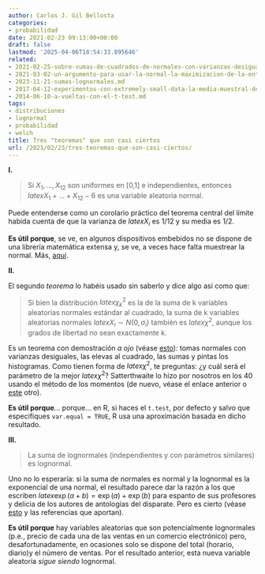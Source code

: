 ```yaml
---
author: Carlos J. Gil Bellosta
categories:
- probabilidad
date: 2021-02-23 09:13:00+00:00
draft: false
lastmod: '2025-04-06T18:54:33.895646'
related:
- 2021-02-25-sobre-sumas-de-cuadrados-de-normales-con-varianzas-desiguales.md
- 2021-03-02-un-argumento-para-usar-la-normal-la-maximizacion-de-la-entropia.md
- 2023-11-21-sumas-lognormales.md
- 2017-04-12-experimentos-con-extremely-small-data-la-media-muestral-de-pocas-betas.md
- 2014-06-10-a-vueltas-con-el-t-test.md
tags:
- distribuciones
- lognormal
- probabilidad
- welch
title: Tres "teoremas" que son casi ciertos
url: /2021/02/23/tres-teoremas-que-son-casi-ciertos/
---
```


**I.**

> Si $X_1, \dots, X_{12}$ son uniformes en [0,1] e independientes, entonces $latex X_1 + \dots + X_{12} - 6$ es una variable aleatoria normal.

Puede entenderse como un corolario práctico del teorema central del límite habida cuenta de que la varianza de $latex X_i$ es 1/12 y su media es 1/2.

**Es útil porque**, se ve, en algunos dispositivos embebidos no se dispone de una librería matemática extensa y, se ve, a veces hace falta muestrear la normal. Más, [aquí](https://datanalytics.com/2012/11/20/lo-normal-sumar-doce-restar-seis/).

**II.**

El segundo _teorema_ lo habéis usado sin saberlo y dice algo así como que:

>Si bien la distribución $latex \chi^2_k$ es la de la suma de k variables aleatorias normales estándar al cuadrado, la suma de k variables aleatorias normales $latex X_i \sim N(0, \sigma_i)$ también es $latex \chi^2$, aunque los grados de libertad no sean exactamente k.

Es un teorema con demostración _a ojo_ (véase [esto](https://statisticaloddsandends.wordpress.com/2020/07/03/welchs-t-test-and-the-welch-satterthwaite-equation/)): tomas normales con varianzas desiguales, las elevas al cuadrado, las sumas y pintas los histogramas. Como tienen forma de $latex \chi^2$, te preguntas: ¿y cuál será el parámetro de la mejor $latex \chi^2$? Satterthwaite lo hizo por nosotros en los 40 usando el método de los momentos (de nuevo, véase el enlace anterior o [este](https://link.springer.com/article/10.1007/BF02288586) otro).

**Es útil porque**... porque... en R, si haces el `t.test`, por defecto y salvo que especifiques `var.equal = TRUE`, R usa una aproximación basada en dicho resultado.

**III.**

> La suma de lognormales (independientes y con parámetros similares) es lognormal.

Uno no lo esperaría: si la suma de normales es normal y la lognormal es la exponencial de una normal, el resultado parece dar la razón a los que escriben $latex \exp(a+b) = \exp(a) + \exp(b)$ para espanto de sus profesores y delicia de los autores de antologías del disparate. Pero es cierto (véase [esto](https://stats.stackexchange.com/questions/238529/the-sum-of-independent-lognormal-random-variables-appears-lognormal) y las referencias que aportan).

**Es útil porque** hay variables aleatorias que son potencialmente lognormales (p.e., precio de cada una de las ventas en un comercio electrónico) pero, desafortunadamente, en ocasiones solo se dispone del total (horario, diario)y el número de ventas. Por el resultado anterior, esta nueva variable aleatoria _sigue siendo_ lognormal.
